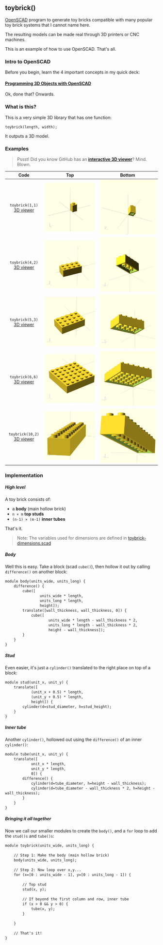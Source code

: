 toybrick()
----------

[OpenSCAD](http://openscad.org) program to generate toy bricks compatible with many popular toy brick systems that I cannot name here.

The resulting models can be made real through 3D printers or CNC machines.

This is an example of how to use OpenSCAD. That's all.

### Intro to OpenSCAD

Before you begin, learn the 4 important concepts in my quick deck:

#### [Programming 3D Objects with OpenSCAD](https://speakerdeck.com/joewalnes/programming-3d-object)

Ok, done that? Onwards.

### What is this?

This is a very simple 3D library that has one function:

```scad
toybrick(length, width);
```

It outputs a 3D model.

### Examples

> Pssst! Did you know GitHub has an **[interactive 3D viewer](examples/toybrick-4x2.stl)**? Mind. Blown.

| Code                                                   | Top                                               | Bottom                                               |
|:------------------------------------------------------:|:-------------------------------------------------:|:----------------------------------------------------:|
| `toybrick(1,1)`  [3D viewer](examples/toybrick-1x1.stl)   | ![1x1-top](examples/images/toybrick-1x1-01.png)   | ![1x1-bottom](examples/images/toybrick-1x1-02.png)   |
| `toybrick(4,2)`  [3D viewer](examples/toybrick-4x2.stl)   | ![4x2-top](examples/images/toybrick-4x2-01.png)   | ![4x2-bottom](examples/images/toybrick-4x2-02.png)   |
| `toybrick(5,3)`  [3D viewer](examples/toybrick-5x3.stl)   | ![5x3-top](examples/images/toybrick-5x3-01.png)   | ![5x3-bottom](examples/images/toybrick-5x3-02.png)   |
| `toybrick(6,6)`  [3D viewer](examples/toybrick-6x6.stl)   | ![6x6-top](examples/images/toybrick-6x6-01.png)   | ![6x6-bottom](examples/images/toybrick-6x6-02.png)   |
| `toybrick(10,2)` [3D viewer](examples/toybrick-10x2.stl)  | ![10x2-top](examples/images/toybrick-10x2-01.png) | ![10x2-bottom](examples/images/toybrick-10x2-02.png) |

### Implementation

##### High level

A toy brick consists of:
* a **body** (main hollow brick)
* `n × m` **top studs**
* `(n-1) × (m-1)` **inner tubes**

That's it.

> Note: The variables used for dimensions are defined in [toybrick-dimensions.scad](toybrick-dimensions.scad)

##### Body

Well this is easy. Take a block (scad `cube()`), then hollow it out by calling `difference()` on another block:

```scad
module body(units_wide, units_long) {
	difference() {
		cube([
				units_wide * length,
				units_long * length,
				height]);
		translate([wall_thickness, wall_thickness, 0]) {
			cube([
					units_wide * length - wall_thickness * 2,
					units_long * length - wall_thickness * 2,
					height - wall_thickness]);
		}
	}
}
```

##### Stud

Even easier, it's just a `cylinder()` translated to the right place on top of a block:

```scad
module stud(unit_x, unit_y) {
	translate([
			(unit_x + 0.5) * length,
			(unit_y + 0.5) * length,
			height]) {
		cylinder(d=stud_diameter, h=stud_height);
	}
}
```

##### Inner tube

Another `cylinder()`, hollowed out using the `difference()` of an inner `cylinder()`:

```scad
module tube(unit_x, unit_y) {
	translate([
			unit_x * length,
			unit_y * length,
			0]) {
		difference() {
			cylinder(d=tube_diameter, h=height - wall_thickness);
			cylinder(d=tube_diameter - wall_thickness * 2, h=height - wall_thickness);
		}
	}
}
```

##### Bringing it all together

Now we call our smaller modules to create the `body()`, and a `for` loop to add the `stud()s` and `tube()s`:

```scad
module toybrick(units_wide, units_long) {

	// Step 1: Make the body (main hollow brick)
	body(units_wide, units_long);

	// Step 2: Now loop over x,y...
	for (x=[0 : units_wide - 1], y=[0 : units_long - 1]) {

		// Top stud
		stud(x, y);

		// If beyond the first column and row, inner tube
		if (x > 0 && y > 0) {
			tube(x, y);
		}

	}

	// That's it!
}
```

